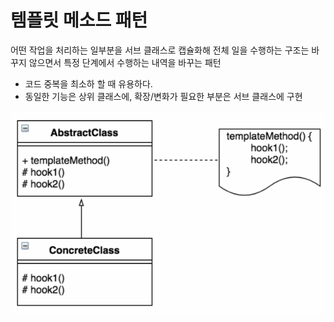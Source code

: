 # 템플릿 메소드 패턴
어떤 작업을 처리하는 일부분을 서브 클래스로 캡슐화해 전체 일을 수행하는 구조는 바꾸지 않으면서 특정 단계에서 수행하는 내역을 바꾸는 패턴
- 코드 중복을 최소하 할 때 유용하다.
- 동일한 기능은 상위 클래스에, 확장/변화가 필요한 부분은 서브 클래스에 구현

![img.png](img.png)

